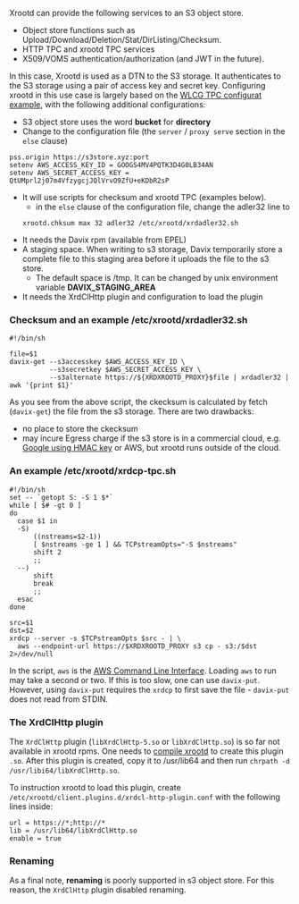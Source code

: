 Xrootd can provide the following services to an S3 object store.

* Object store functions such as Upload/Download/Deletion/Stat/DirListing/Checksum.
* HTTP TPC and xrootd TPC services
* X509/VOMS authentication/authorization (and JWT in the future).

In this case, Xrootd is used as a DTN to the S3 storage. It authenticates to the 
S3 storage using a pair of access key and secret key. Configuring xrootd in this 
use case is largely based on  the [WLCG TPC configurat example](#an-example-of-wlcg-tpc-configuration-with-x509-authentication), with the following additional configurations:

  * S3 object store uses the word **bucket** for **directory**
  * Change to the configuration file (the `server` / `proxy serve` section in the `else` clause) <p>
  ```
  pss.origin https://s3store.xyz:port
  setenv AWS_ACCESS_KEY_ID = GOOGS4MV4PQTK3D4G0LB34AN
  setenv AWS_SECRET_ACCESS_KEY = QtUMprl2j07m4VfzygcjJQlVrvO9ZfU+eKDbR2sP
  ```
  * It will use scripts for checksum and xrootd TPC (examples below).
    - in the `else` clause of the configuration file, change the adler32 line to <p>
    ```
    xrootd.chksum max 32 adler32 /etc/xrootd/xrdadler32.sh
    ``` 
  * It needs the Davix rpm (available from EPEL)
  * A staging space. When writing to s3 storage, Davix temporarily store a complete file 
    to this staging area before it uploads the file to the s3 store.
    - The default space is /tmp. It can be changed by unix environment variable 
      **DAVIX_STAGING_AREA**
  * It needs the XrdClHttp plugin and configuration to load the plugin

### Checksum and an example /etc/xrootd/xrdadler32.sh

```
#!/bin/sh

file=$1
davix-get --s3accesskey $AWS_ACCESS_KEY_ID \
          --s3secretkey $AWS_SECRET_ACCESS_KEY \
          --s3alternate https://${XRDXROOTD_PROXY}$file | xrdadler32 | awk '{print $1}'
```

As you see from the above script, the ckecksum is calculated by fetch (`davix-get`) the
file from the s3 storage. There are two drawbacks:

* no place to store the ckecksum
* may incure Egress charge if the s3 store is in a commercial cloud, e.g. 
  [Google using HMAC key](https://cloud.google.com/storage/docs/authentication/hmackeys)
  or AWS, but xrootd runs outside of the cloud.

### An example /etc/xrootd/xrdcp-tpc.sh

```
#!/bin/sh
set -- `getopt S: -S 1 $*`
while [ $# -gt 0 ]
do
  case $1 in
  -S)
      ((nstreams=$2-1))
      [ $nstreams -ge 1 ] && TCPstreamOpts="-S $nstreams"
      shift 2
      ;;
  --)
      shift
      break
      ;;
  esac
done

src=$1
dst=$2
xrdcp --server -s $TCPstreamOpts $src - | \
  aws --endpoint-url https://$XRDXROOTD_PROXY s3 cp - s3:/$dst 2>/dev/null
```

In the script, `aws` is the [AWS Command Line Interface](https://aws.amazon.com/cli/). Loading `aws`
to run may take a second or two. If this is too slow, one can use `davix-put`. However, using 
`davix-put` requires the `xrdcp` to first save the file - `davix-put` does not read from STDIN.

### The XrdClHttp plugin

The `XrdClHttp` plugin (`libXrdClHttp-5.so` or `libXrdClHttp.so`) is so far not available in xrootd
rpms. One needs to [compile xrootd](../Compile) to create this plugin `.so`. After this plugin is
created, copy it to /usr/lib64 and then run `chrpath -d /usr/libi64/libXrdClHttp.so`.

To instruction xrootd to load this plugin, create `/etc/xrootd/client.plugins.d/xrdcl-http-plugin.conf`
with the following lines inside:
```
url = https://*;http://*
lib = /usr/lib64/libXrdClHttp.so
enable = true
```

### Renaming 

As a final note, **renaming** is poorly supported in s3 object store. For this reason, the 
`XrdClHttp` plugin disabled renaming.
